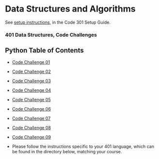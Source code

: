 # Data Structures and Algorithms

See [setup instructions](https://codefellows.github.io/setup-guide/code-301/3-code-challenges), in the Code 301 Setup Guide.

### 401 Data Structures, Code Challenges

## Python Table of Contents

- [Code Challenge 01](linked_list)
- [Code Challenge 02](linked_list)
- [Code Challenge 03](/python/linked_list/README.md)
- [Code Challenge 04](/python/linked_list/README.md)
- [Code Challenge 05](/python/linked_list/README.md)
- [Code Challenge 06](/linked_list/README.md)
- [Code Challenge 07]()
- [Code Challenge 08](linked_list)
- [Code Challenge 09](linked_list)





- Please follow the instructions specific to your 401 language, which can be found in the directory below, matching your course.
